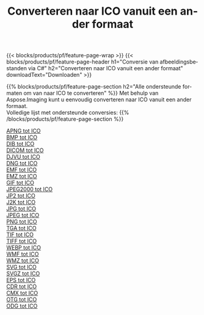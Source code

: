 ﻿---
title: Converteren naar ICO vanuit een ander formaat 
weight: 3920
url: /nl/net/conversion/to/ico 
lang: nl
langdirlevel: 2
locales: zh-hans,ja,it,ru,de,es,fr,nl,id,lt,pl,pt,vi,tr,ko,zh-hant,ar,hi,th,sv,cs,uk,he
description: Met behulp van Aspose.Imaging kunt u eenvoudig converteren naar ICO vanuit een ander formaat
---

{{< blocks/products/pf/feature-page-wrap >}}
{{< blocks/products/pf/feature-page-header h1="Conversie van afbeeldingsbestanden via C#" h2="Converteren naar ICO vanuit een ander formaat" downloadText="Downloaden" >}}


{{% blocks/products/pf/feature-page-section  h2="Alle ondersteunde formaten om van naar ICO te converteren" %}}
Met behulp van Aspose.Imaging kunt u eenvoudig converteren naar ICO vanuit een ander formaat.
<br/>
Volledige lijst met ondersteunde conversies:
{{% /blocks/products/pf/feature-page-section %}}
<div class="container-fluid productfamilypage bg-gray">
    <div class="convertypes bg-gray agp-content section">
        <div class="container">
		<div class="row other-converters">
		    <div class='col-md-2 other-converter remove-lp remove-rp'><a href="/imaging/nl/net/conversion/apng-to-ico" >APNG tot ICO</a></div>
<div class='col-md-2 other-converter remove-lp remove-rp'><a href="/imaging/nl/net/conversion/bmp-to-ico" >BMP tot ICO</a></div>
<div class='col-md-2 other-converter remove-lp remove-rp'><a href="/imaging/nl/net/conversion/dib-to-ico" >DIB tot ICO</a></div>
<div class='col-md-2 other-converter remove-lp remove-rp'><a href="/imaging/nl/net/conversion/dicom-to-ico" >DICOM tot ICO</a></div>
<div class='col-md-2 other-converter remove-lp remove-rp'><a href="/imaging/nl/net/conversion/djvu-to-ico" >DJVU tot ICO</a></div>
<div class='col-md-2 other-converter remove-lp remove-rp'><a href="/imaging/nl/net/conversion/dng-to-ico" >DNG tot ICO</a></div>
<div class='col-md-2 other-converter remove-lp remove-rp'><a href="/imaging/nl/net/conversion/emf-to-ico" >EMF tot ICO</a></div>
<div class='col-md-2 other-converter remove-lp remove-rp'><a href="/imaging/nl/net/conversion/emz-to-ico" >EMZ tot ICO</a></div>
<div class='col-md-2 other-converter remove-lp remove-rp'><a href="/imaging/nl/net/conversion/gif-to-ico" >GIF tot ICO</a></div>
<div class='col-md-2 other-converter remove-lp remove-rp'><a href="/imaging/nl/net/conversion/jpeg2000-to-ico" >JPEG2000 tot ICO</a></div>
<div class='col-md-2 other-converter remove-lp remove-rp'><a href="/imaging/nl/net/conversion/jp2-to-ico" >JP2 tot ICO</a></div>
<div class='col-md-2 other-converter remove-lp remove-rp'><a href="/imaging/nl/net/conversion/j2k-to-ico" >J2K tot ICO</a></div>
<div class='col-md-2 other-converter remove-lp remove-rp'><a href="/imaging/nl/net/conversion/jpg-to-ico" >JPG tot ICO</a></div>
<div class='col-md-2 other-converter remove-lp remove-rp'><a href="/imaging/nl/net/conversion/jpeg-to-ico" >JPEG tot ICO</a></div>
<div class='col-md-2 other-converter remove-lp remove-rp'><a href="/imaging/nl/net/conversion/png-to-ico" >PNG tot ICO</a></div>
<div class='col-md-2 other-converter remove-lp remove-rp'><a href="/imaging/nl/net/conversion/tga-to-ico" >TGA tot ICO</a></div>
<div class='col-md-2 other-converter remove-lp remove-rp'><a href="/imaging/nl/net/conversion/tif-to-ico" >TIF tot ICO</a></div>
<div class='col-md-2 other-converter remove-lp remove-rp'><a href="/imaging/nl/net/conversion/tiff-to-ico" >TIFF tot ICO</a></div>
<div class='col-md-2 other-converter remove-lp remove-rp'><a href="/imaging/nl/net/conversion/webp-to-ico" >WEBP tot ICO</a></div>
<div class='col-md-2 other-converter remove-lp remove-rp'><a href="/imaging/nl/net/conversion/wmf-to-ico" >WMF tot ICO</a></div>
<div class='col-md-2 other-converter remove-lp remove-rp'><a href="/imaging/nl/net/conversion/wmz-to-ico" >WMZ tot ICO</a></div>
<div class='col-md-2 other-converter remove-lp remove-rp'><a href="/imaging/nl/net/conversion/svg-to-ico" >SVG tot ICO</a></div>
<div class='col-md-2 other-converter remove-lp remove-rp'><a href="/imaging/nl/net/conversion/svgz-to-ico" >SVGZ tot ICO</a></div>
<div class='col-md-2 other-converter remove-lp remove-rp'><a href="/imaging/nl/net/conversion/eps-to-ico" >EPS tot ICO</a></div>
<div class='col-md-2 other-converter remove-lp remove-rp'><a href="/imaging/nl/net/conversion/cdr-to-ico" >CDR tot ICO</a></div>
<div class='col-md-2 other-converter remove-lp remove-rp'><a href="/imaging/nl/net/conversion/cmx-to-ico" >CMX tot ICO</a></div>
<div class='col-md-2 other-converter remove-lp remove-rp'><a href="/imaging/nl/net/conversion/otg-to-ico" >OTG tot ICO</a></div>
<div class='col-md-2 other-converter remove-lp remove-rp'><a href="/imaging/nl/net/conversion/odg-to-ico" >ODG tot ICO</a></div>
                </div>
        </div>
    </div>
</div>
<br/>

